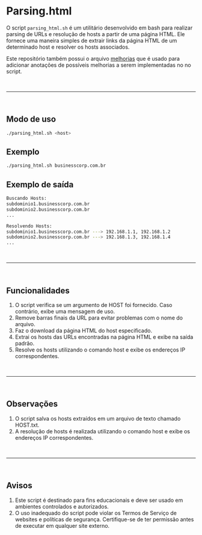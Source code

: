 # Parsing.html
O script ```parsing_html.sh``` é um utilitário desenvolvido em bash para realizar parsing de URLs e resolução de hosts a partir de uma página HTML. Ele fornece uma maneira simples de extrair links da página HTML de um determinado host e resolver os hosts associados.

Este repositório também possui o arquivo [melhorias](https://github.com/arthurcortesr/Parsing-HTML/blob/main/melhorias.md) que é usado para adicionar anotações de possíveis melhorias a serem implementadas no no script.

<br>

---

<br>

## **Modo de uso**
```bash
./parsing_html.sh <host>
```

## **Exemplo**
```bash
./parsing_html.sh businesscorp.com.br
```

## **Exemplo de saída**

```bash
Buscando Hosts:
subdominio1.businesscorp.com.br
subdominio2.businesscorp.com.br
...

Resolvendo Hosts:
subdominio1.businesscorp.com.br ---> 192.168.1.1, 192.168.1.2
subdominio2.businesscorp.com.br ---> 192.168.1.3, 192.168.1.4
...
```

<br>

---

<br>

## **Funcionalidades**

1. O script verifica se um argumento de HOST foi fornecido. Caso contrário, exibe uma mensagem de uso.
2. Remove barras finais da URL para evitar problemas com o nome do arquivo.
3. Faz o download da página HTML do host especificado.
4. Extrai os hosts das URLs encontradas na página HTML e exibe na saída padrão.
5. Resolve os hosts utilizando o comando host e exibe os endereços IP correspondentes.

<br>

---

<br>

## **Observações**

1. O script salva os hosts extraídos em um arquivo de texto chamado HOST.txt.
2. A resolução de hosts é realizada utilizando o comando host e exibe os endereços IP correspondentes.

<br>

---

<br>

## **Avisos**

1. Este script é destinado para fins educacionais e deve ser usado em ambientes controlados e autorizados.
2. O uso inadequado do script pode violar os Termos de Serviço de websites e políticas de segurança. Certifique-se de ter permissão antes de executar em qualquer site externo.




















